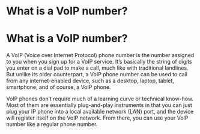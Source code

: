 # What is a VoIP number?

# ****What is a VoIP number?****

A VoIP (Voice over Internet Protocol) phone number is the number assigned to you when you sign up for a VoIP service. It’s basically the string of digits you enter on a dial pad to make a call, much like with traditional landlines. But unlike its older counterpart, a VoIP phone number can be used to call from any internet-enabled device, such as a desktop, laptop, tablet, smartphone, and of course, a VoIP phone.

VoIP phones don’t require much of a learning curve or technical know-how. Most of them are essentially plug-and-play instruments in that you can just plug your IP phone into a local available network (LAN) port, and the device will register itself on the VoIP network. From there, you can use your VoIP number like a regular phone number.